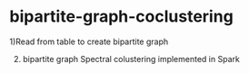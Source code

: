 # bipartite-graph-coclustering

1)Read from table to create bipartite graph

2) bipartite graph Spectral colustering implemented in Spark
